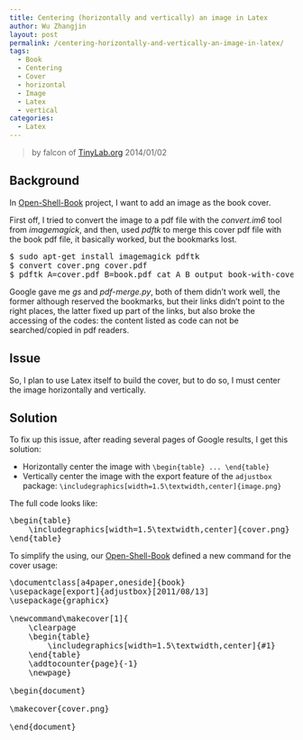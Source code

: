 ```yaml
---
title: Centering (horizontally and vertically) an image in Latex
author: Wu Zhangjin
layout: post
permalink: /centering-horizontally-and-vertically-an-image-in-latex/
tags:
  - Book
  - Centering
  - Cover
  - horizontal
  - Image
  - Latex
  - vertical
categories:
  - Latex
---
```


> by falcon of [TinyLab.org][2]
> 2014/01/02


## Background

In [Open-Shell-Book][3] project, I want to add an image as the book cover.

First off, I tried to convert the image to a pdf file with the *convert.im6* tool from *imagemagick*, and then, used *pdftk* to merge this cover pdf file with the book pdf file, it basically worked, but the bookmarks lost.

<pre>$ sudo apt-get install imagemagick pdftk
$ convert cover.png cover.pdf
$ pdftk A=cover.pdf B=book.pdf cat A B output book-with-cover.pdf
</pre>

Google gave me *gs* and *pdf-merge.py*, both of them didn&#8217;t work well, the former although reserved the bookmarks, but their links didn&#8217;t point to the right places, the latter fixed up part of the links, but also broke the accessing of the codes: the content listed as code can not be searched/copied in pdf readers.

## Issue

So, I plan to use Latex itself to build the cover, but to do so, I must center the image horizontally and vertically.

## Solution

To fix up this issue, after reading several pages of Google results, I get this solution:

  * Horizontally center the image with `\begin{table} ... \end{table}`
  * Vertically center the image with the export feature of the `adjustbox` package: `\includegraphics[width=1.5\textwidth,center]{image.png}`

The full code looks like:

<pre>\begin{table}
    \includegraphics[width=1.5\textwidth,center]{cover.png}
\end{table}
</pre>

To simplify the using, our [Open-Shell-Book][3] defined a new command for the cover usage:

<pre>\documentclass[a4paper,oneside]{book}
\usepackage[export]{adjustbox}[2011/08/13]
\usepackage{graphicx}

\newcommand\makecover[1]{
    \clearpage
    \begin{table}
        \includegraphics[width=1.5\textwidth,center]{#1}
    \end{table}
    \addtocounter{page}{-1}
    \newpage}

\begin{document}

\makecover{cover.png}

\end{document}
</pre>





 [2]: https://tinylab.org
 [3]: /open-shell-book/
